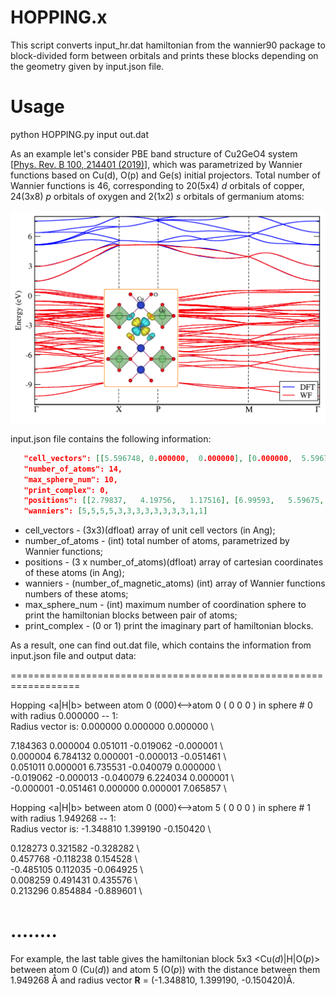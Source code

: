 # HOPPING.x

This script converts input_hr.dat hamiltonian from  the wannier90 package to block-divided form between orbitals and prints these blocks depending on the geometry given by input.json file.

# Usage 
python HOPPING.py input out.dat

As an example let's consider PBE band structure of Cu2GeO4 system [[Phys. Rev. B 100, 214401 (2019)](https://journals.aps.org/prb/abstract/10.1103/PhysRevB.100.214401)], which was parametrized by Wannier functions based on Cu(d), O(p) and Ge(s) initial projectors. Total number of Wannier functions is 46, corresponding to 20(5x4) *d* orbitals of copper, 24(3x8) *p* orbitals of oxygen and 2(1x2) *s* orbitals of germanium atoms:

![alt text](https://github.com/danis-b/HOPPING/blob/main/example/bands.png)

input.json file contains the following information:

```json
   "cell_vectors": [[5.596748, 0.000000,  0.000000], [0.000000,  5.596748,  0.000000], [2.798374, 2.798374, 4.700648]],
   "number_of_atoms": 14,
   "max_sphere_num": 10,
   "print_complex": 0,
   "positions": [[2.79837,   4.19756,   1.17516], [6.99593,   5.59675,   3.52549], [2.79837,   1.39919,   1.17516], [4.19756,   5.59675,   3.52549], [5.59675,   6.94556,   3.37506], [1.44956,   5.59675,   1.02474], [5.59675,   4.24793,   3.37506], [4.14719,   5.59675,   1.02474], [2.79837,   4.24793,   3.67591], [1.44956,   2.79837,   1.32558], [2.79837,   6.94556,   3.67591], [4.14719,   2.79837,   1.32558], [0.00000,   0.00000,   0.00000], [5.59675,   2.79837,   2.35032]],
   "wanniers": [5,5,5,5,3,3,3,3,3,3,3,3,1,1]
```
* cell_vectors - (3x3)(dfloat) array of unit cell vectors (in Ang);
* number_of_atoms - (int) total number of atoms, parametrized by Wannier functions;
* positions - (3 x number_of_atoms)(dfloat) array of cartesian coordinates of these atoms (in Ang);
* wanniers - (number_of_magnetic_atoms) (int) array of Wannier functions numbers of these atoms;
* max_sphere_num - (int) maximum number of coordination sphere to print the hamiltonian blocks between pair of atoms;
* print_complex - (0 or 1) print the imaginary part of hamiltonian blocks.  

As a result, one can find out.dat file, which contains the information from input.json file and output data:

==================================================================

Hopping <a|H|b> between atom  0 (000)<-->atom  0 ( 0 0 0 ) in sphere # 0  with radius  0.000000  -- 1:  
Radius vector is: 0.000000 0.000000 0.000000 \

 7.184363   0.000004   0.051011  -0.019062  -0.000001 \\\
 0.000004   6.784132   0.000001  -0.000013  -0.051461 \\\
 0.051011   0.000001   6.735531  -0.040079   0.000000 \\\
-0.019062  -0.000013  -0.040079   6.224034   0.000001 \\\
-0.000001  -0.051461   0.000000   0.000001   7.065857 \\

Hopping <a|H|b> between atom  0 (000)<-->atom  5 ( 0 0 0 ) in sphere # 1  with radius  1.949268  -- 1:  
Radius vector is: -1.348810 1.399190 -0.150420 \

 0.128273   0.321582  -0.328282 \\\
 0.457768  -0.118238   0.154528 \\\
-0.485105   0.112035  -0.064925 \\\
 0.008259   0.491431   0.435576 \\\
 0.213296   0.854884  -0.889601 \\

........
==================================================================

For example, the last table gives the hamiltonian block 5x3  <Cu(*d*)|H|O(*p*)> between atom 0 (Cu(*d*)) and atom 5 (O(*p*)) with the distance between them 1.949268 Å and radius vector **R** = (-1.348810, 1.399190, -0.150420)Å.
